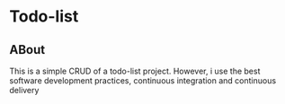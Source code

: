 # Todo-list

## ABout
  This is a simple CRUD of a todo-list project. However, i use the best software development practices, continuous integration and continuous delivery

